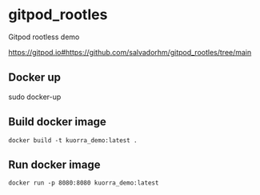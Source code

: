 # gitpod_rootles

Gitpod rootless demo

https://gitpod.io#https://github.com/salvadorhm/gitpod_rootles/tree/main

## Docker up

sudo docker-up

## Build docker image
```
docker build -t kuorra_demo:latest .
```

## Run docker image
```
docker run -p 8080:8080 kuorra_demo:latest
```
